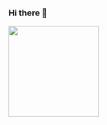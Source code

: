 ### Hi there 👋

<div>
  <a href="https://github.com/samuelc254">
  <img height="180em" src="https://github-readme-stats.vercel.app/api?username=samuelc254&show_icons=true&theme=tokyonight&include_all_commits=true&count_private=true"/>
  
</div>

<!--

<img height="180em" src="https://github-readme-stats.vercel.app/api/top-langs/?username=samuelc254&layout=compact&langs_count=16&theme=tokyonight"/>
**samuelc254/samuelc254** is a ✨ _special_ ✨ repository because its `README.md` (this file) appears on your GitHub profile.

Here are some ideas to get you started:

- 🔭 I’m currently working on ...
- 🌱 I’m currently learning ...
- 👯 I’m looking to collaborate on ...
- 🤔 I’m looking for help with ...
- 💬 Ask me about ...
- 📫 How to reach me: ...
- 😄 Pronouns: ...
- ⚡ Fun fact: ...
-->
